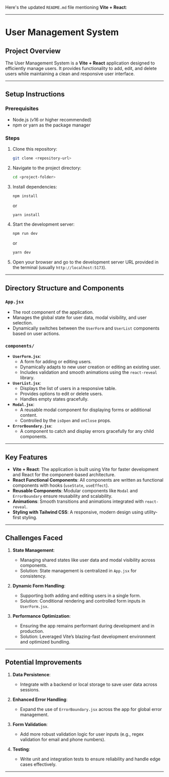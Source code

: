Here's the updated `README.md` file mentioning **Vite + React**:

---

# User Management System

## Project Overview
The User Management System is a **Vite + React** application designed to efficiently manage users. It provides functionality to add, edit, and delete users while maintaining a clean and responsive user interface.

---

## Setup Instructions

### Prerequisites
- Node.js (v16 or higher recommended)
- npm or yarn as the package manager

### Steps
1. Clone this repository:
   ```bash
   git clone <repository-url>
   ```
2. Navigate to the project directory:
   ```bash
   cd <project-folder>
   ```
3. Install dependencies:
   ```bash
   npm install
   ```
   or
   ```bash
   yarn install
   ```
4. Start the development server:
   ```bash
   npm run dev
   ```
   or
   ```bash
   yarn dev
   ```
5. Open your browser and go to the development server URL provided in the terminal (usually `http://localhost:5173`).

---

## Directory Structure and Components

### `App.jsx`
- The root component of the application.
- Manages the global state for user data, modal visibility, and user selection.
- Dynamically switches between the `UserForm` and `UserList` components based on user actions.

### `components/`
- **`UserForm.jsx`**: 
  - A form for adding or editing users.
  - Dynamically adapts to new user creation or editing an existing user.
  - Includes validation and smooth animations using the `react-reveal` library.
- **`UserList.jsx`**: 
  - Displays the list of users in a responsive table.
  - Provides options to edit or delete users.
  - Handles empty states gracefully.
- **`Modal.jsx`**: 
  - A reusable modal component for displaying forms or additional content.
  - Controlled by the `isOpen` and `onClose` props.
- **`ErrorBoundary.jsx`**:
  - A component to catch and display errors gracefully for any child components.

---

## Key Features
- **Vite + React**: The application is built using Vite for faster development and React for the component-based architecture.
- **React Functional Components**: All components are written as functional components with hooks (`useState`, `useEffect`).
- **Reusable Components**: Modular components like `Modal` and `ErrorBoundary` ensure reusability and scalability.
- **Animations**: Smooth transitions and animations integrated with `react-reveal`.
- **Styling with Tailwind CSS**: A responsive, modern design using utility-first styling.

---

## Challenges Faced

1. **State Management**:
   - Managing shared states like user data and modal visibility across components.
   - Solution: State management is centralized in `App.jsx` for consistency.

2. **Dynamic Form Handling**:
   - Supporting both adding and editing users in a single form.
   - Solution: Conditional rendering and controlled form inputs in `UserForm.jsx`.

3. **Performance Optimization**:
   - Ensuring the app remains performant during development and in production.
   - Solution: Leveraged Vite’s blazing-fast development environment and optimized bundling.

---

## Potential Improvements

1. **Data Persistence**:
   - Integrate with a backend or local storage to save user data across sessions.

2. **Enhanced Error Handling**:
   - Expand the use of `ErrorBoundary.jsx` across the app for global error management.

3. **Form Validation**:
   - Add more robust validation logic for user inputs (e.g., regex validation for email and phone numbers).

4. **Testing**:
   - Write unit and integration tests to ensure reliability and handle edge cases effectively.

---


